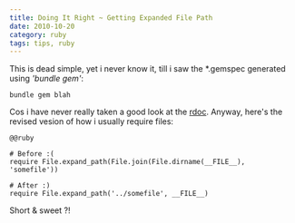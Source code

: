 ```yaml
--- 
title: Doing It Right ~ Getting Expanded File Path
date: 2010-10-20
category: ruby
tags: tips, ruby
---
```

This is dead simple, yet i never know it, till i saw the *.gemspec generated using
*'bundle gem'*:

    bundle gem blah

Cos i have never really taken a good look at the
[rdoc](http://www.ruby-doc.org/core/classes/File.html#M002540). Anyway, here's
the revised vesion of how i usually require files:

    @@ruby

    # Before :(
    require File.expand_path(File.join(File.dirname(__FILE__), 'somefile'))

    # After :)
    require File.expand_path('../somefile', __FILE__)

Short & sweet ?!
